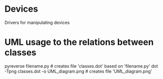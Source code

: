 # Devices
Drivers for manipulating devices

# UML usage to the relations between classes
pyreverse filename.py # creates file 'classes.dot' based on 'filename.py'
dot -Tpng classes.dot -o UML_diagram.png # creates file 'UML_diagram.png'
